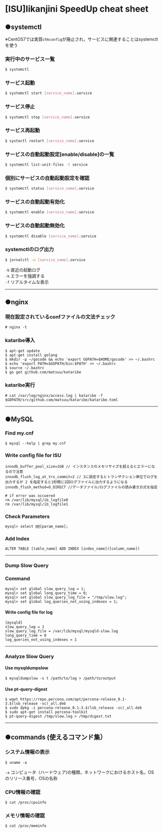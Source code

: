 # [ISU]Iikanjini SpeedUp cheat sheet
## ●systemctl
※CentOS7では実質`chkconfig`が廃止され，サービスに関連することはsystemctlを使う
### 実行中のサービス一覧
```bash
$ systemctl
```

### サービス起動
```bash
$ systemctl start [service_name].service
```

### サービス停止
```bash
$ systemctl stop [service_name].service
```

### サービス再起動
```bash
$ systectl restart [service_name].service
```

### サービスの自動起動設定[enable/disable]の一覧
```bash
$ systemctl list-unit-files -t service
```

### 個別にサービスの自動起動設定を確認
```bash
$ systemctl status [service_name].service
```

### サービスの自動起動有効化
```bash
$ systemctl enable [service_name].service
```
### サービスの自動起動無効化
```bash
$ systemctl disable [service_name].service
```

### systemctlのログ出力
```bash
$ jornalctl -u [service_name].service
```
`-b` 直近の起動ログ  
`-k` エラーを強調する  
`-f` リアルタイムな表示  

---

## ●nginx
### 現在設定されているconfファイルの文法チェック
```
# nginx -t
```

### kataribe導入
```
$ apt-get update
$ apt-get install golang
$ mkdir -p ~/gocode && echo 'export GOPATH=$HOME/gocode' >> ~/.bashrc
$ echo 'export PATH=$GOPATH/bin:$PATH' >> ~/.bashrc
$ source ~/.bashrc
$ go get github.com/matsuu/kataribe
```

### kataribe実行
```
# cat /var/log/nginx/access.log | kataribe -f $GOPATH/src/github.com/matsuu/kataribe/kataribe.toml
```

---

## ●MySQL
### Find my.cnf
```
$ mysql --help | grep my.cnf
```
### Write config file for ISU
```
innodb_buffer_pool_size=1GB // インスタンスのメモリサイズを超えるとエラーになるので注意
innodb_flush_log_at_trx_commit=2 // 1に設定するとトランザクション単位でログを出力するが 2 を指定すると1秒間に1回ログファイルに出力するようになる
innodb_flush_method=O_DIRECT //データファイル/ログファイルの読み書き方式を指定
```
```
# if error was occuered
rm /var/lib/mysql/ib_logfile0
rm /var/lib/mysql/ib_logfile1
```
### Check Parameters
```
mysql> select @@[param_name];
```
### Add Index
```
ALTER TABLE [table_name] ADD INDEX [index_name]([column_name])
```

---

### Dump Slow Query
### Command
```
mysql> set global slow_query_log = 1;
mysql> set global long_query_time = 0;
mysql> set global slow_query_log_file = "/tmp/slow.log";
mysql> set global log_queries_not_using_indexes = 1;
```
#### Write config file for log
```
[mysqld]
slow_query_log = 1
slow_query_log_file = /var/lib/mysql/mysqld-slow.log
long_query_time = 0
log_queries_not_using_indexes = 1
```
---
### Analyze Slow Query
#### Use mysqldumpslow
```
$ mysqldumpslow -s t /path/to/log > /path/to/output
```
#### Use pt-query-digest
```
$ wget https://repo.percona.com/apt/percona-release_0.1-3.$(lsb_release -sc)_all.deb
$ sudo dpkg -i percona-release_0.1-3.$(lsb_release -sc)_all.deb
$ sudo apt-get install percona-toolkit
$ pt-query-digest /tmp/slow.log > /tmp/digest.txt
```

---

## ●commands (使えるコマンド集）
### システム情報の表示
```
$ uname -a
```
`-a` コンピュータ（ハードウェア)の種類，ネットワークにおけるホスト名，OSのリリース番号，OSの名称

### CPU情報の確認
```
$ cat /proc/cpuinfo
```

### メモリ情報の確認
```
$ cat /proc/meminfo
```

